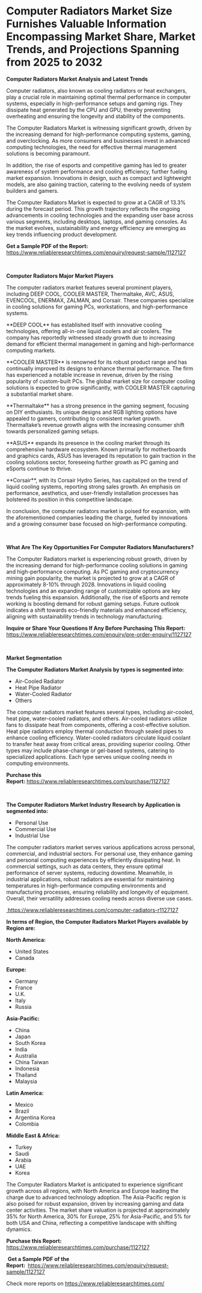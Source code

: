 <p><h1>Computer Radiators Market Size Furnishes Valuable Information Encompassing Market Share, Market Trends, and Projections Spanning from 2025 to 2032</h1></p><p><strong>Computer Radiators Market Analysis and Latest Trends</strong></p>
<p><p>Computer radiators, also known as cooling radiators or heat exchangers, play a crucial role in maintaining optimal thermal performance in computer systems, especially in high-performance setups and gaming rigs. They dissipate heat generated by the CPU and GPU, thereby preventing overheating and ensuring the longevity and stability of the components. </p><p>The Computer Radiators Market is witnessing significant growth, driven by the increasing demand for high-performance computing systems, gaming, and overclocking. As more consumers and businesses invest in advanced computing technologies, the need for effective thermal management solutions is becoming paramount. </p><p>In addition, the rise of esports and competitive gaming has led to greater awareness of system performance and cooling efficiency, further fueling market expansion. Innovations in design, such as compact and lightweight models, are also gaining traction, catering to the evolving needs of system builders and gamers.</p><p>The Computer Radiators Market is expected to grow at a CAGR of 13.3% during the forecast period. This growth trajectory reflects the ongoing advancements in cooling technologies and the expanding user base across various segments, including desktops, laptops, and gaming consoles. As the market evolves, sustainability and energy efficiency are emerging as key trends influencing product development.</p></p>
<p><strong>Get a Sample PDF of the Report:&nbsp;</strong> <a href="https://www.reliableresearchtimes.com/enquiry/request-sample/1127127?utm_campaign=2222&utm_medium=2&utm_source=Github&utm_content=ia&utm_term=10042025&utm_id=computer-radiators">https://www.reliableresearchtimes.com/enquiry/request-sample/1127127</a></p>
<p>&nbsp;</p>
<p><strong>Computer Radiators Major Market Players</strong></p>
<p><p>The computer radiators market features several prominent players, including DEEP COOL, COOLER MASTER, Thermaltake, AVC, ASUS, EVENCOOL, ENERMAX, ZALMAN, and Corsair. These companies specialize in cooling solutions for gaming PCs, workstations, and high-performance systems.</p><p>**DEEP COOL** has established itself with innovative cooling technologies, offering all-in-one liquid coolers and air coolers. The company has reportedly witnessed steady growth due to increasing demand for efficient thermal management in gaming and high-performance computing markets.</p><p>**COOLER MASTER** is renowned for its robust product range and has continually improved its designs to enhance thermal performance. The firm has experienced a notable increase in revenue, driven by the rising popularity of custom-built PCs. The global market size for computer cooling solutions is expected to grow significantly, with COOLER MASTER capturing a substantial market share.</p><p>**Thermaltake** has a strong presence in the gaming segment, focusing on DIY enthusiasts. Its unique designs and RGB lighting options have appealed to gamers, contributing to consistent market growth. Thermaltake’s revenue growth aligns with the increasing consumer shift towards personalized gaming setups.</p><p>**ASUS** expands its presence in the cooling market through its comprehensive hardware ecosystem. Known primarily for motherboards and graphics cards, ASUS has leveraged its reputation to gain traction in the cooling solutions sector, foreseeing further growth as PC gaming and eSports continue to thrive.</p><p>**Corsair**, with its Corsair Hydro Series, has capitalized on the trend of liquid cooling systems, reporting strong sales growth. An emphasis on performance, aesthetics, and user-friendly installation processes has bolstered its position in this competitive landscape.</p><p>In conclusion, the computer radiators market is poised for expansion, with the aforementioned companies leading the charge, fueled by innovations and a growing consumer base focused on high-performance computing.</p></p>
<p>&nbsp;</p>
<p><strong>What Are The Key Opportunities For Computer Radiators Manufacturers?</strong></p>
<p><p>The Computer Radiators market is experiencing robust growth, driven by the increasing demand for high-performance cooling solutions in gaming and high-performance computing. As PC gaming and cryptocurrency mining gain popularity, the market is projected to grow at a CAGR of approximately 8-10% through 2028. Innovations in liquid cooling technologies and an expanding range of customizable options are key trends fueling this expansion. Additionally, the rise of eSports and remote working is boosting demand for robust gaming setups. Future outlook indicates a shift towards eco-friendly materials and enhanced efficiency, aligning with sustainability trends in technology manufacturing.</p></p>
<p><strong>Inquire or Share Your Questions If Any Before Purchasing This Report:</strong> <a href="https://www.reliableresearchtimes.com/enquiry/pre-order-enquiry/1127127?utm_campaign=2222&utm_medium=2&utm_source=Github&utm_content=ia&utm_term=10042025&utm_id=computer-radiators">https://www.reliableresearchtimes.com/enquiry/pre-order-enquiry/1127127</a></p>
<p>&nbsp;</p>
<p><strong>Market Segmentation</strong></p>
<p><strong>The Computer Radiators Market Analysis by types is segmented into:</strong></p>
<p><ul><li>Air-Cooled Radiator</li><li>Heat Pipe Radiator</li><li>Water-Cooled Radiator</li><li>Others</li></ul></p>
<p><p>The computer radiators market features several types, including air-cooled, heat pipe, water-cooled radiators, and others. Air-cooled radiators utilize fans to dissipate heat from components, offering a cost-effective solution. Heat pipe radiators employ thermal conduction through sealed pipes to enhance cooling efficiency. Water-cooled radiators circulate liquid coolant to transfer heat away from critical areas, providing superior cooling. Other types may include phase-change or gel-based systems, catering to specialized applications. Each type serves unique cooling needs in computing environments.</p></p>
<p><strong>Purchase this Report:&nbsp;</strong><a href="https://www.reliableresearchtimes.com/purchase/1127127?utm_campaign=2222&utm_medium=2&utm_source=Github&utm_content=ia&utm_term=10042025&utm_id=computer-radiators">https://www.reliableresearchtimes.com/purchase/1127127</a></p>
<p>&nbsp;</p>
<p><strong>The Computer Radiators Market Industry Research by Application is segmented into:</strong></p>
<p><ul><li>Personal Use</li><li>Commercial Use</li><li>Industrial Use</li></ul></p>
<p><p>The computer radiators market serves various applications across personal, commercial, and industrial sectors. For personal use, they enhance gaming and personal computing experiences by efficiently dissipating heat. In commercial settings, such as data centers, they ensure optimal performance of server systems, reducing downtime. Meanwhile, in industrial applications, robust radiators are essential for maintaining temperatures in high-performance computing environments and manufacturing processes, ensuring reliability and longevity of equipment. Overall, their versatility addresses cooling needs across diverse use cases.</p></p>
<p><a href="https://www.reliableresearchtimes.com/computer-radiators-r1127127?utm_campaign=2222&utm_medium=2&utm_source=Github&utm_content=ia&utm_term=10042025&utm_id=computer-radiators">&nbsp;https://www.reliableresearchtimes.com/computer-radiators-r1127127</a></p>
<p><strong>In terms of Region, the Computer Radiators Market Players available by Region are:</strong></p>
<p>
    <p> <strong> North America: </strong>
        <ul>
            <li>United States</li>
            <li>Canada</li>
        </ul>
        </p> 
    <p> <strong> Europe: </strong>
        <ul>
            <li>Germany</li>
            <li>France</li>
            <li>U.K.</li>
            <li>Italy</li>
            <li>Russia</li>
        </ul>
        </p> 
    <p> <strong> Asia-Pacific: </strong>
        <ul>
            <li>China</li>
            <li>Japan</li>
            <li>South Korea</li>
            <li>India</li>
            <li>Australia</li>
            <li>China Taiwan</li>
            <li>Indonesia</li>
            <li>Thailand</li>
            <li>Malaysia</li>
        </ul>
        </p> 
    <p> <strong> Latin America: </strong>
        <ul>
            <li>Mexico</li>
            <li>Brazil</li>
            <li>Argentina Korea</li>
            <li>Colombia</li>
        </ul>
        </p> 
    <p> <strong> Middle East & Africa: </strong>
        <ul>
            <li>Turkey</li>
            <li>Saudi</li>
            <li>Arabia</li>
            <li>UAE</li>
            <li>Korea</li>
        </ul>
    </p>
    </p>
<p><p>The Computer Radiators Market is anticipated to experience significant growth across all regions, with North America and Europe leading the charge due to advanced technology adoption. The Asia-Pacific region is also poised for robust expansion, driven by increasing gaming and data center activities. The market share valuation is projected at approximately 35% for North America, 30% for Europe, 25% for Asia-Pacific, and 5% for both USA and China, reflecting a competitive landscape with shifting dynamics.</p></p>
<p><strong>Purchase this Report: </strong><a href="https://www.reliableresearchtimes.com/purchase/1127127?utm_campaign=2222&utm_medium=2&utm_source=Github&utm_content=ia&utm_term=10042025&utm_id=computer-radiators">https://www.reliableresearchtimes.com/purchase/1127127</a></p>
<p>&nbsp;<strong>Get a Sample PDF of the Report:&nbsp;&nbsp;</strong><a href="https://www.reliableresearchtimes.com/enquiry/request-sample/1127127?utm_campaign=2222&utm_medium=2&utm_source=Github&utm_content=ia&utm_term=10042025&utm_id=computer-radiators">https://www.reliableresearchtimes.com/enquiry/request-sample/1127127</a></p>
<p><strong></strong></p>
<p>Check more reports on <a href="https://www.reliableresearchtimes.com/?utm_campaign=2222&utm_medium=2&utm_source=Github&utm_content=ia&utm_term=10042025&utm_id=computer-radiators">https://www.reliableresearchtimes.com/</a></p>